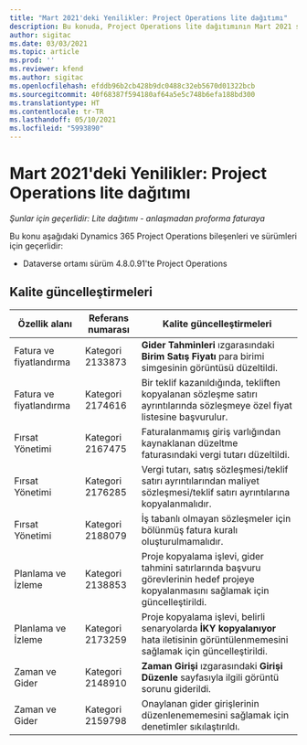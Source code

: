 ```yaml
---
title: "Mart 2021'deki Yenilikler: Project Operations lite dağıtımı"
description: Bu konuda, Project Operations lite dağıtımının Mart 2021 sürümünde bulunan kalite güncelleştirmeleri hakkında bilgiler sağlanmaktadır.
author: sigitac
ms.date: 03/03/2021
ms.topic: article
ms.prod: ''
ms.reviewer: kfend
ms.author: sigitac
ms.openlocfilehash: efddb96b2cb428b9dc0488c32eb5670d01322bcb
ms.sourcegitcommit: 40f68387f594180af64a5e5c748b6efa188bd300
ms.translationtype: HT
ms.contentlocale: tr-TR
ms.lasthandoff: 05/10/2021
ms.locfileid: "5993890"
---
```

# <a name="whats-new-march-2021---project-operations-lite-deployment"></a>Mart 2021'deki Yenilikler: Project Operations lite dağıtımı

_Şunlar için geçerlidir: Lite dağıtımı - anlaşmadan proforma faturaya_


Bu konu aşağıdaki Dynamics 365 Project Operations bileşenleri ve sürümleri için geçerlidir:

- Dataverse ortamı sürüm 4.8.0.91'te Project Operations 

## <a name="quality-updates"></a>Kalite güncelleştirmeleri

| **Özellik alanı** | **Referans numarası** | **Kalite güncelleştirmeleri** |
| --- | --- | --- |
| Fatura ve fiyatlandırma | Kategori 2133873 | **Gider Tahminleri** ızgarasındaki **Birim Satış Fiyatı** para birimi simgesinin görüntüsü düzeltildi. |
| Fatura ve fiyatlandırma | Kategori 2174616 | Bir teklif kazanıldığında, tekliften kopyalanan sözleşme satırı ayrıntılarında sözleşmeye özel fiyat listesine başvurulur. |
| Fırsat Yönetimi | Kategori 2167475 | Faturalanmamış giriş varlığından kaynaklanan düzeltme faturasındaki vergi tutarı düzeltildi. |
| Fırsat Yönetimi | Kategori 2176285 | Vergi tutarı, satış sözleşmesi/teklif satırı ayrıntılarından maliyet sözleşmesi/teklif satırı ayrıntılarına kopyalanmalıdır. |
| Fırsat Yönetimi | Kategori 2188079 | İş tabanlı olmayan sözleşmeler için bölünmüş fatura kuralı oluşturulmamalıdır. |
| Planlama ve İzleme | Kategori 2138853 | Proje kopyalama işlevi, gider tahmini satırlarında başvuru görevlerinin hedef projeye kopyalanmasını sağlamak için güncelleştirildi. |
| Planlama ve İzleme | Kategori 2173259 | Proje kopyalama işlevi, belirli senaryolarda **İKY kopyalanıyor** hata iletisinin görüntülenmemesini sağlamak için güncelleştirildi. |
| Zaman ve Gider | Kategori 2148910 | **Zaman Girişi** ızgarasındaki **Girişi Düzenle** sayfasıyla ilgili görüntü sorunu giderildi. |
| Zaman ve Gider | Kategori 2159798 | Onaylanan gider girişlerinin düzenlenememesini sağlamak için denetimler sıkılaştırıldı. |


